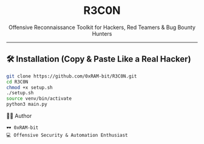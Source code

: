<h1 align="center">
   R3C0N 
</h1>

<p align="center">
  Offensive Reconnaissance Toolkit for Hackers, Red Teamers & Bug Bounty Hunters 
</p>

---

## 🛠️ Installation (Copy & Paste Like a Real Hacker)

```bash
git clone https://github.com/0xRAM-bit/R3C0N.git
cd R3C0N
chmod +x setup.sh
./setup.sh
source venv/bin/activate
python3 main.py
```
👨‍💻 Author

    🕶️ 0xRAM-bit
    💻 Offensive Security & Automation Enthusiast
